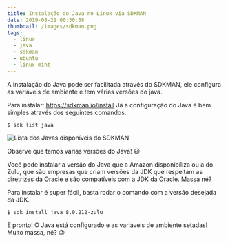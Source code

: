 ```yaml
---
title: Instalação do Java no Linux via SDKMAN
date: 2019-08-21 00:30:58
thumbnail: /images/sdkman.png
tags: 
  - linux
  - java
  - sdkman
  - ubuntu
  - linux mint
---
```

A instalação do Java pode ser facilitada através do SDKMAN, ele configura as variáveis de ambiente e tem
várias versões do java.

Para instalar: https://sdkman.io/install
Já a configuração do Java é bem simples através dos seguintes comandos.
<!-- more --> 
`$ sdk list java`

![Lista dos Javas disponíveis do SDKMAN](/images/print-sdkman-java.png)

Observe que temos várias versões do Java! :smiley:

Você pode instalar a versão do Java que a Amazon disponibiliza ou a do Zulu, que são empresas que criam versões da JDK que respeitam as diretrizes da Oracle e são compatíveis com a JDK da Oracle. Massa né?

Para instalar é super fácil, basta rodar o comando com a versão desejada da JDK.

`$ sdk install java 8.0.212-zulu`

E pronto! O Java está configurado e as variáveis de ambiente setadas! Muito massa, né? :wink: